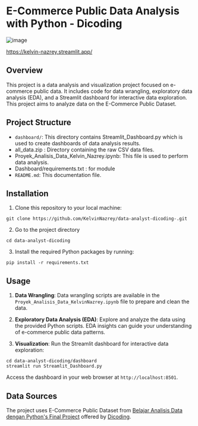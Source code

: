 # E-Commerce Public Data Analysis with Python - Dicoding

![image](https://github.com/KelvinNazrey/data-analyst-dicoding-/assets/102736909/e32e862a-7b53-4d1c-aace-f16ba8d469f0)

https://kelvin-nazrey.streamlit.app/


## Overview
This project is a data analysis and visualization project focused on e-commerce public data. It includes code for data wrangling, exploratory data analysis (EDA), and a Streamlit dashboard for interactive data exploration. This project aims to analyze data on the E-Commerce Public Dataset.

## Project Structure
- `dashboard/`: This directory contains Streamlit_Dashboard.py which is used to create dashboards of data analysis results.
- all_data.zip : Directory containing the raw CSV data files.
- Proyek_Analisis_Data_Kelvin_Nazrey.ipynb: This file is used to perform data analysis.
- Dashboard/requirements.txt : for module
- `README.md`: This documentation file.

## Installation
1. Clone this repository to your local machine:
```
git clone https://github.com/KelvinNazrey/data-analyst-dicoding-.git
```
2. Go to the project directory
```
cd data-analyst-dicoding
```
3. Install the required Python packages by running:
```
pip install -r requirements.txt
```

## Usage
1. **Data Wrangling**: Data wrangling scripts are available in the `Proyek_Analisis_Data_KelvinNazrey.ipynb` file to prepare and clean the data.

2. **Exploratory Data Analysis (EDA)**: Explore and analyze the data using the provided Python scripts. EDA insights can guide your understanding of e-commerce public data patterns.

3. **Visualization**: Run the Streamlit dashboard for interactive data exploration:

```
cd data-analyst-dicoding/dashboard
streamlit run Streamlit_Dashboard.py
```
Access the dashboard in your web browser at `http://localhost:8501`.

## Data Sources
The project uses E-Commerce Public Dataset from [Belajar Analisis Data dengan Python's Final Project](https://drive.google.com/file/d/1MsAjPM7oKtVfJL_wRp1qmCajtSG1mdcK/view) offered by [Dicoding](https://www.dicoding.com/).
